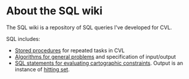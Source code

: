 # About the SQL wiki

The SQL wiki is a repository of SQL queries I've developed for CVL.

SQL includes:

* [Stored procedures](stored_procedures) for repeated tasks in CVL
* [Algorithms for general problems](algorithms) and specification of input/output
* [SQL statements for evaluating cartographic constraints](constraint_evaluation). Output is an instance of [hitting set](algorithms/hitting_set.md).

